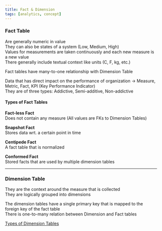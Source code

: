 ```yaml
---
title: Fact & Dimension
tags: [analytics, concept]
---
```


### Fact Table

Are generally numeric in value  
They can also be states of a system (Low, Medium, High)  
Values for measurements are taken continuously and each new measure is a new value  
There generally include textual context like units (C, F, kg, etc.)

Fact tables have many-to-one relationship with Dimension Table

Data that has direct impact on the performance of organization -> Measure, Metric, Fact, KPI (Key Performance Indicator)  
They are of three types: Addictive, Semi-additive, Non-addictive

#### Types of Fact Tables

**Fact-less Fact**  
Does not contain any measure (All values are FKs to Dimension Tables)

**Snapshot Fact**  
Stores data wrt. a certain point in time

**Centipede Fact**  
A fact table that is normalized

**Conformed Fact**  
Stored facts that are used by multiple dimension tables

---

### Dimension Table

They are the context around the measure that is collected  
They are logically grouped into dimensions

The dimension tables have a single primary key that is mapped to the foreign key of the fact table  
There is one-to-many relation between Dimension and Fact tables 

[Types of Dimension Tables](Types%20of%20Dimension%20Tables.md)